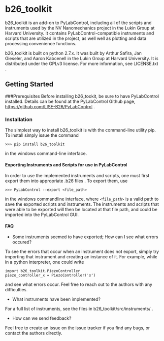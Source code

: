 # b26_toolkit
b26_toolkit is an add-on to PyLabControl, including all of the scripts 
and instruments used by the NV Nanomechanics project in the Lukin Group 
at Harvard University. It contains PyLabControl-compatible instruments 
and scripts that are utilized in the project, as well well as plotting
and data processing convenience functions.

b26_toolkit is built on python 2.7.x. It was built by Arthur Safira, 
Jan Gieseler, and Aaron Kabcenell in the Lukin Group at Harvard University. 
It is distributed under the GPLv3 license. For more information, see LICENSE.txt .


## Getting Started
###Prerequisites
Before installing b26_tookit, be sure to have PyLabControl installed. 
Details can be found at the PyLabControl Github page,  https://github.com/LISE-B26/PyLabControl .

### Installation
The simplest way to install b26_toolkit is with the command-line utility pip. To install simply issue the command

```>>> pip install b26_toolkit```

in the windows command-line interface.

#### Exporting Instruments and Scripts for use in PyLabControl
In order to use the implemented instruments and scripts, one must first export them into appropriate .b26 files . To export them, use

``` >>> PyLabControl --export <file_path> ```

in the windows commandline interface, where `<file_path>` is a valid path to save the exported scripts and instruments.
The instruments and scripts that were able to be exported will then be located at that file path, and could be imported into the PyLabControl GUI.


#### FAQ
+ Some instruments seemed to have exported; How can I see what errors occured?

To see the errors that occur when an instrument does not export, simply try importing that instrument and creating an instance of it.
For example, while in a python interpreter, one could write

```
import b26_toolkit.PiezoController
piezo_controller_x = PiezoController('x')
```
and see what errors occur. Feel free to reach out to the authors with any difficulties.

+ What instruments have been implemented?

For a full list of instruments, see the files in b26_toolkit/src/instruments/ .

+ How can we send feedback?

Feel free to create an issue on the issue tracker if you find any bugs, or contact the authors directly.
